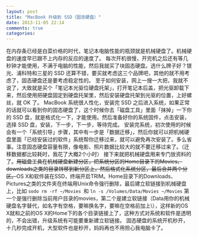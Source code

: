 ```yaml
---
layout: post
title: "MacBook 升级到 SSD（固态硬盘）"
date: 2013-11-05 22:14
comments: true
categories: 
---
```


在内存条已经是白菜价格的时代，笔记本电脑性能的瓶颈就是机械硬盘了。机械硬盘的速度早已跟不上内存的反应的速度了。 每次开机很慢，开完机之后还有等几秒钟才能使用，不满于电脑的性能，然后我就买了块固态硬盘。选什么牌子好？镁光、浦科特和三星的 SSD 还算不错，要买就考虑这三个品牌吧，其他的就不用考虑了，固态硬盘还是要考虑稳定性的。 至于如何安装，网上一搜一大把，我就不说了，大致就是买个「笔记本光驱位硬盘托架」，打开笔记本后盖，把光驱卸载下来，然后使用把硬盘固定到硬盘托架里，然后安装硬盘托架到光驱的位置，上好螺丝，就 OK 了。 MacBook 系统很人性化，安装完 SSD 之后进入系统，如果正常的话就可以看到你的固态硬盘了，这个时候你去「磁盘工具」里面「抹掉」一下你的 SSD 盘，就是格式化一下，才能使用。然后准备好你的系统固件，点击安装，选择 SSD 盘，安装，下一步，下一步，等待完成。 安装完系统，初次使用的时候会有一个「系统引导」步骤，其中有一步是「数据迁移」，然后你就可以把机械硬盘里面「已经安装过的软件」系统帮你迁移过来，就可以避免再次安装了。多么省事。注意固态硬盘容量有限，像电影、照片数据比较大的就不要迁移过来了。（迁移数据都比较耗时，我花了大概2个小时） 接下来就把机械硬盘用来专门放资料的了。<del>用磁盘工具在机械硬盘新建分区，把系统分区的Home目录下的Movies、downloads之类的目录转移到新分区上，然后格式化系统分区，最后合并两个分区。</del>OS X和软件装在SSD，终端开启TRIM。Home目录下的Downloads、Pictures之类的文件夹在终端用Unix命令强行删除，最后建立软链接到机械硬盘上，比如 `sodo rm -rf ~/Movies `和 `ln -s /Volumes/Data/Movies ~/Movies` 第一个是强行删除当前用户目录的movies，第二个是建立软链接（Data用你的机械硬盘名字替代，如名字有空格，要嘛换名字，要嘛在空格前加上\），这样新的OS X就和之前的OS X的Home下的各个目录链接上了，这种方式对系统和软件是透明的，不会出错，升级系统有可能要重新建立软链接。 固态硬盘的系统开机秒开，十几秒完成开机，大型软件也是秒开，妈妈再也不用担心我电脑卡了。